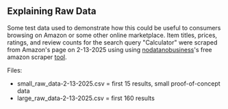 ## Explaining Raw Data
Some test data used to demonstrate how this could be useful to consumers browsing on Amazon or some other online marketplace. Item titles, prices, ratings, and review counts for the search query "Calculator" were scraped from Amazon's page on 2-13-2025 using using [nodatanobusiness](https://nodatanobusiness.com/solutions/amazon-product-scraper/)'s free amazon scraper [tool](https://docs.google.com/spreadsheets/d/1ttrd4jG-457HcVPrd9qdelTxhsT9UAaOHH-ZSdwArcU/edit?gid=1086368933#gid=1086368933).

Files: 

- small_raw_data-2-13-2025.csv  = first 15 results, small proof-of-concept data
- large_raw_data-2-13-2025.csv  = first 160 results
